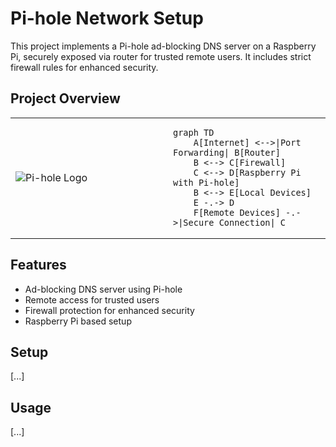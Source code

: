 # Pi-hole Network Setup

This project implements a Pi-hole ad-blocking DNS server on a Raspberry Pi, securely exposed via router for trusted remote users. It includes strict firewall rules for enhanced security.

## Project Overview

<table>
<tr>
<td width="50%">

![Pi-hole Logo](https://github.com/user-attachments/assets/2bc244c8-5309-4d29-9500-d52ab96629a9)

</td>
<td width="500%">

```mermaid
graph TD
    A[Internet] <-->|Port Forwarding| B[Router]
    B <--> C[Firewall]
    C <--> D[Raspberry Pi with Pi-hole]
    B <--> E[Local Devices]
    E -.-> D
    F[Remote Devices] -.->|Secure Connection| C
```

</td>
</tr>
</table>

## Features

- Ad-blocking DNS server using Pi-hole
- Remote access for trusted users
- Firewall protection for enhanced security
- Raspberry Pi based setup

## Setup

[...]

## Usage

[...]
